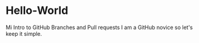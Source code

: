 # Hello-World
Mi Intro to GitHub Branches and Pull requests
I am a GitHub novice so let's keep it simple.
